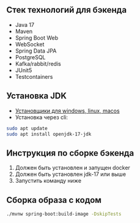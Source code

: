 ## Стек технологий для бэкенда

- Java 17
- Maven
- Spring Boot Web
- WebSocket
- Spring Data JPA
- PostgreSQL
- Kafka/rabbit/redis
- JUnit5
- Testcontainers

## Установка JDK

* [Установщики для windows, linux, macos](https://www.oracle.com/java/technologies/javase/jdk17-archive-downloads.html)
* Установка через cli:

```bash
sudo apt update
sudo apt install openjdk-17-jdk
```

## Инструкция по сборке бэкенда

1. Должен быть установлен и запущен docker
2. Должен быть установлен jdk-17 или выше
3. Запустить команду ниже

## Сборка образа с кодом

```bash
./mvnw spring-boot:build-image -DskipTests
```

